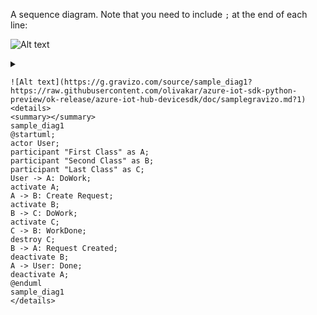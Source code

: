 A sequence diagram. Note that you need to include `;` at the end of each line:

![Alt text](https://g.gravizo.com/source/sample_diag1?https://raw.githubusercontent.com/olivakar/azure-iot-sdk-python-preview/ok-release/azure-iot-hub-devicesdk/doc/samplegravizo.md?1)
<details> 
<summary></summary>
sample_diag1
@startuml;
actor User;
participant "First Class" as A;
participant "Second Class" as B;
participant "Last Class" as C;
User -> A: DoWork;
activate A;
A -> B: Create Request;
activate B;
B -> C: DoWork;
activate C;
C -> B: WorkDone;
destroy C;
B -> A: Request Created;
deactivate B;
A -> User: Done;
deactivate A;
@enduml
sample_diag1
</details>


```
![Alt text](https://g.gravizo.com/source/sample_diag1?https://raw.githubusercontent.com/olivakar/azure-iot-sdk-python-preview/ok-release/azure-iot-hub-devicesdk/doc/samplegravizo.md?1)
<details> 
<summary></summary>
sample_diag1
@startuml;
actor User;
participant "First Class" as A;
participant "Second Class" as B;
participant "Last Class" as C;
User -> A: DoWork;
activate A;
A -> B: Create Request;
activate B;
B -> C: DoWork;
activate C;
C -> B: WorkDone;
destroy C;
B -> A: Request Created;
deactivate B;
A -> User: Done;
deactivate A;
@enduml
sample_diag1
</details>
```

